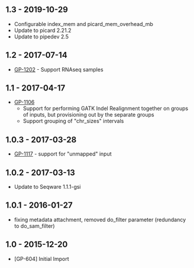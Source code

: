 ## 1.3 - 2019-10-29
- Configurable index_mem and picard_mem_overhead_mb
- Update to picard 2.21.2
- Update to pipedev 2.5
## 1.2 - 2017-07-14
- [GP-1202](https://jira.oicr.on.ca/browse/GP-1202) - Support RNAseq samples
## 1.1 - 2017-04-17
- [GP-1106](https://jira.oicr.on.ca/browse/GP-1106) 
    - Support for performing GATK Indel Realignment together on groups of inputs, but provisioning out by the separate groups
    - Support grouping of "chr_sizes" intervals
## 1.0.3 - 2017-03-28
- [GP-1117](https://jira.oicr.on.ca/browse/GP-1117) - support for "unmapped" input
## 1.0.2 - 2017-03-13
- Update to Seqware 1.1.1-gsi
## 1.0.1 - 2016-01-27
- fixing metadata attachment, removed do_filter parameter (redundancy to do_sam_filter)
## 1.0   - 2015-12-20
- [GP-604] Initial Import
